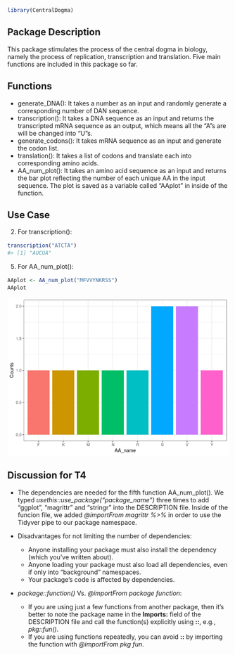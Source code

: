 
``` r
library(CentralDogma)
```

## Package Description

This package stimulates the process of the central dogma in biology,
namely the process of replication, transcription and translation. Five
main functions are included in this package so far.

## Functions

-   generate_DNA(): It takes a number as an input and randomly generate
    a corresponding number of DAN sequence.
-   transcription(): It takes a DNA sequence as an input and returns the
    transcripted mRNA sequence as an output, which means all the “A”s
    are will be changed into “U”s.
-   generate_codons(): It takes mRNA sequence as an input and generate
    the codon list.
-   translation(): It takes a list of codons and translate each into
    corresponding amino acids.
-   AA_num_plot(): It takes an amino acid sequence as an input and
    returns the bar plot reflecting the number of each unique AA in the
    input sequence. The plot is saved as a variable called “AAplot” in
    inside of the function.

## Use Case

2.  For transcription():

``` r
transcription("ATCTA")
#> [1] "AUCUA"
```

5.  For AA_num_plot():

``` r
AAplot <- AA_num_plot("MFVVYNKRSS")
AAplot
```

![](README_files/figure-gfm/unnamed-chunk-3-1.png)<!-- -->

## Discussion for T4

-   The dependencies are needed for the fifth function AA_num_plot(). We
    typed *usethis::use_package(“package_name”)* three times to add
    “ggplot”, “magrittr” and “stringr” into the DESCRIPTION file. Inside
    of the funcion file, we added *@importFrom magrittr %\>%* in order
    to use the Tidyver pipe to our package namespace.

-   Disadvantages for not limiting the number of dependencies:

    -   Anyone installing your package must also install the dependency
        (which you’ve written about).
    -   Anyone loading your package must also load all dependencies,
        even if only into “background” namespaces.
    -   Your package’s code is affected by dependencies.

-   *package::function()* Vs. *@importFrom package function*:

    -   If you are using just a few functions from another package, then
        it’s better to note the package name in the **Imports:** field
        of the DESCRIPTION file and call the function(s) explicitly
        using **::**, e.g., *pkg::fun()*.
    -   If you are using functions repeatedly, you can avoid **::** by
        importing the function with *@importFrom pkg fun*.
